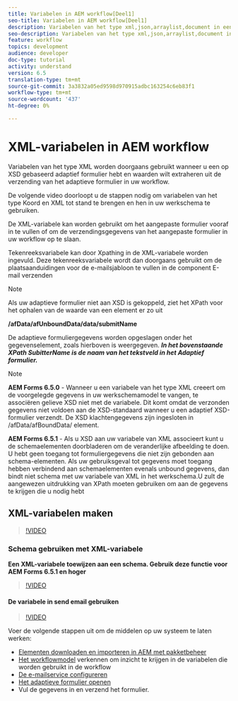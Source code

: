 ```yaml
---
title: Variabelen in AEM workflow[Deel1]
seo-title: Variabelen in AEM workflow[Deel1]
description: Variabelen van het type xml,json,arraylist,document in een algemene workflow gebruiken
seo-description: Variabelen van het type xml,json,arraylist,document in een algemene workflow gebruiken
feature: workflow
topics: development
audience: developer
doc-type: tutorial
activity: understand
version: 6.5
translation-type: tm+mt
source-git-commit: 3a3832a05ed9598d970915adbc163254c6eb83f1
workflow-type: tm+mt
source-wordcount: '437'
ht-degree: 0%

---
```



# XML-variabelen in AEM workflow

Variabelen van het type XML worden doorgaans gebruikt wanneer u een op XSD gebaseerd adaptief formulier hebt en waarden wilt extraheren uit de verzending van het adaptieve formulier in uw workflow.

De volgende video doorloopt u de stappen nodig om variabelen van het type Koord en XML tot stand te brengen en hen in uw werkschema te gebruiken.

De XML-variabele kan worden gebruikt om het aangepaste formulier vooraf in te vullen of om de verzendingsgegevens van het aangepaste formulier in uw workflow op te slaan.

Tekenreeksvariabele kan door Xpathing in de XML-variabele worden ingevuld. Deze tekenreeksvariabele wordt dan doorgaans gebruikt om de plaatsaanduidingen voor de e-mailsjabloon te vullen in de component E-mail verzenden

>[!NOTE]
>
>Als uw adaptieve formulier niet aan XSD is gekoppeld, ziet het XPath voor het ophalen van de waarde van een element er zo uit
>
>**/afData/afUnboundData/data/submitName**

De adaptieve formuliergegevens worden opgeslagen onder het gegevenselement, zoals hierboven is weergegeven. **_In het bovenstaande XPath SubitterName is de naam van het tekstveld in het Adaptief formulier._**

>[!NOTE]
>
>**AEM Forms 6.5.0** - Wanneer u een variabele van het type XML creeert om de voorgelegde gegevens in uw werkschemamodel te vangen, te associëren gelieve XSD niet met de variabele. Dit komt omdat de verzonden gegevens niet voldoen aan de XSD-standaard wanneer u een adaptief XSD-formulier verzendt. De XSD klachtengegevens zijn ingesloten in /afData/afBoundData/ element.
>
>**AEM Forms 6.5.1** - Als u XSD aan uw variabele van XML associeert kunt u de schemaelementen doorbladeren om de veranderlijke afbeelding te doen. U hebt geen toegang tot formuliergegevens die niet zijn gebonden aan schema-elementen. Als uw gebruiksgeval tot gegevens moet toegang hebben verbindend aan schemaelementen evenals unbound gegevens, dan bindt niet schema met uw variabele van XML in het werkschema.U zult de aangewezen uitdrukking van XPath moeten gebruiken om aan de gegevens te krijgen die u nodig hebt

## XML-variabelen maken

>[!VIDEO](https://video.tv.adobe.com/v/26440?quality=12?autoplay=1)

### Schema gebruiken met XML-variabele

**Een XML-variabele toewijzen aan een schema. Gebruik deze functie voor AEM Forms 6.5.1 en hoger**

>[!VIDEO](https://video.tv.adobe.com/v/28098?quality=9&learn=on)

#### De variabele in send email gebruiken

>[!VIDEO](https://video.tv.adobe.com/v/26441?quality=12&learn=on)

Voer de volgende stappen uit om de middelen op uw systeem te laten werken:

* [Elementen downloaden en importeren in AEM met pakketbeheer](assets/xmlandstringvariable.zip)
* [Het workflowmodel](http://localhost:4502/editor.html/conf/global/settings/workflow/models/vacationrequest.html) verkennen om inzicht te krijgen in de variabelen die worden gebruikt in de workflow
* [De e-mailservice configureren](https://helpx.adobe.com/experience-manager/6-5/sites/administering/using/notification.html#ConfiguringtheMailService)
* [Het adaptieve formulier openen](http://localhost:4502/content/dam/formsanddocuments/applicationfortimeoff/jcr:content?wcmmode=disabled)
* Vul de gegevens in en verzend het formulier.

